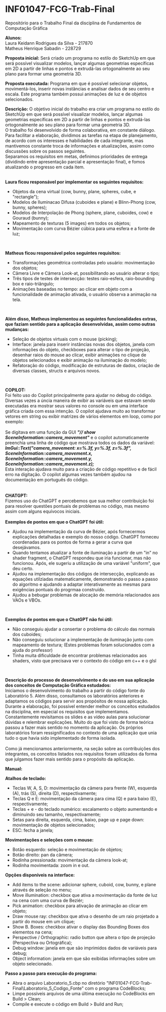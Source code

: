 # INF01047-FCG-Trab-Final
Repositório para o Trabalho Final da disciplina de Fundamentos de Computação Gráfica

**Alunos:**<br/>
Laura Keidann Rodrigues da Silva - 217870<br/>
Matheus Henrique Sabadin - 228729<br/>

**Proposta inicial:** Será criado um programa no estilo do SketchUp em que será possível visualizar modelos, lançar algumas geometrias específicas em 2D a partir de linhas e pontos e extrudá-las ortogonalmente ao seu plano para formar uma geometria 3D.

**Proposta executada:** Programa em que é possível selecionar objetos, movimentá-los, inserir novas instâncias e analisar dados de seu centro e escala. Este programa também possui animações de luz e de objetos selecionados.

**Descrição:**
    O objetivo inicial do trabalho era criar um programa no estilo do SketchUp em que será possível visualizar modelos, lançar algumas geometrias específicas em 2D a partir de linhas e pontos e extrudá-las ortogonalmente ao seu plano para formar uma geometria 3D.<br/>
    O trabalho foi desenvolvido de forma colaborativa, em constante diálogo. Para facilitar a elaboração, dividimos as tarefas na etapa de planejamento, de acordo com os interesses e habilidades de cada integrante, mas mantivemos constante troca de informações e atualizações, assim como discussões sobre os passos seguintes. <br/>
    Separamos os requisitos em metas, definimos prioridades de entrega (dividindo entre apresentação parcial e apresentação final), e fomos atualizando o progresso em cada item. <br/>
<br/>

**Laura ficou responsável por implementar os seguintes requisitos:** <br/>
- Objetos da cena virtual (cow, bunny, plane, spheres, cube, e "rectangle");
- Modelos de Iluminacao Difusa (cuboides e plane) e Blinn-Phong (cow, bunny, spheres);
- Modelos de Interpolação de Phong (sphere, plane, cuboides, cow) e Gouraud (bunny);
- Mapeamento de texturas (5 images) em todos os objetos;
- Movimentação com curva Bézier cúbica para uma esfera e a fonte de luz;<br/>
<br/>

**Matheus ficou responsável pelos seguintes requisitos:** <br/>
- Transformações geométrica controladas pelo usuário: movimentação dos objetos;
- Câmera Livre e Câmera Look-at, possibilitando ao usuário alterar o tipo;
- Três tipos de testes de intersecção: testes raio-esfera, raio-bounding box e raio-triângulo;
- Animações baseadas no tempo: ao clicar em objeto com a funcionalidade de animação ativada, o usuário observa a animação na tela. <br/>
<br/>

**Além disso, Matheus implementou as seguintes funcionalidades extras, que faziam sentido para a aplicação desenvolvidas, assim como outras mudanças:** <br/>
- Seleção de objetos virtuais com o mouse (picking);
- Interface: janela para inserir instâncias novas dos objetos, janela com informações do objeto, checkboxes para alterar o tipo de projeção, desenhar raios do mouse ao clicar, exibir animações no clique de objetos selecionados e exibir animação na iluminação do modelo;
- Refatoração do código, modificação de estruturas de dados, criação de diversas classes, structs e arquivos novos. <br/>
<br/>

**COPILOT:** <br/>
Foi feito uso do Copilot principalmente para ajudar no debug do código. Diversas vezes a úncia maneira de exibir as variáveis que estavam sendo executadas era mostrar seus valores no console ou em uma interface gráfica criada com essa intenção. O copilot ajudava muito ao transformar vetores em string ou exibir matrizes de vários elementos em loop, como por exemplo:<br/>
<br/>
Se digitava em uma função da GUI _**"// show SceneInformation::camera_movement"**_ e o copilot automaticamente preenchia uma linha de código que mostrava todos os dados da variável: <br/>
_**ImGui::Text("camera_movement: x=%.3f, y=%.3f, z=%.3f", SceneInformation::camera_movement.x, SceneInformation::camera_movement.y, SceneInformation::camera_movement.z);**_ <br/>
Esta interação ajudava muito para a criação de código repetitivo e de fácil erro na digitação. O copilot algumas vezes também ajudou na documentação em português do código.<br/>
<br/>
<br/>
**CHATGPT:** <br/>
Fizemos uso do ChatGPT e percebemos que sua melhor contribuição foi para resolver questões pontuais de problemas no código, mas mesmo assim com alguns equívocos iniciais. <br/>
<br/>
**Exemplos de pontos em que o ChatGPT foi útil:** <br/>
- Ajudou na implementação da curva de Bézier, após fornecermos explicações detalhadas e exemplo do nosso código. ChatGPT forneceu coordenadas para os pontos de forma a gerar a curva que desejávamos.
- Quando tentamos atualizar a fonte de iluminação a partir de um "in" no shader fragment, o ChatGPT respondeu que iria funcionar, mas não funcionou. Após, ele sugeriu a utilização de uma variável "uniform", que deu certo.
- Ajudou na implementação dos códigos de intersecção, explicando as equações utilziadas matematicamente, demonstrando o passo a passo do algoritmo e ajudando a adaptar interativamente as mesmas para exigências pontuais do progrmaa construído.
- Ajudou a bebugar problemas de alocação de memória relacionados aos VAOs e VBOs.<br/>
<br/>

**Exemplos de pontos em que o ChatGPT não foi útil:** <br/> 
- Não conseguiu ajudar a consertar o problema do cálculo das normais dos cuboides;
- Não conseguiu solucionar a implementação de iluminação junto com mapeamento de textura;
(Estes problemas foram solucionados com a ajuda do professor)
- Tinha muita dificuldade de encontrar problemas relacionados aos shaders, visto que precisava ver o contexto do código em c++ e o glsl <br/>
<br/>

**Descrição do processo de desenvolvimento e do uso em sua aplicação dos conceitos de Computação Gráfica estudados:** <br/>
Iniciamos o desenvolvimento do trabalho a partir do código fonte do Laboratório 5. Além disso, consultamos os laboratórios anteriores e adaptamos os códigos para servir aos propósitos de nossa aplicação. Durante a elaboração, foi possível entender melhor os conceitos estudados na disciplina, em especial os requisitos que implementamos. Constantemente revisitamos os slides e as vídeo aulas para solucionar dúvidas e relembrar explicações. Muito do que foi visto de forma teórica passou a fazer mais sentido no momento da aplicação. Os próprios laboratórios foram ressignificados no contexto de uma aplicação que unia tudo o que havia sido implementado de forma isolada.<br/>
<br/>
Como já mencionamos anteriormente, na seção sobre as contribuições dos integrantes, os conceitos listados nos requisitos foram utilizados da forma que julgamos fazer mais sentido para o propósito da aplicação.

**Manual:**
  
**Atalhos de teclado:**
- Teclas W, A, S, D: movimentação da câmera para frente (W), esquerda (A), trás (S), direita (D), respectivamente;
- Teclas Q e E: movimentação da câmera para cima (Q) e para baixo (E), respectivamente;
- Teclas + e - do teclado numérico: escalamento o objeto aumentando e diminuindo seu tamanho, respectivamente;
- Setas para direita, esquerda, cima, baixo, page up e page down: movimentação de objetos selecionados;
- ESC: fecha a janela;


**Movimentações e seleções com o mouse:**
- Botão esquerdo: seleção e movimentação de objetos;
- Botão direito: pan da câmera; 
- Rodinha pressionada: movimentação da câmera look-at;
- Rodinha movimentada:  zoom in e out.

**Opções disponíveis na interface:**
- Add items to the scene: adicionar sphere, cuboid, cow, bunny, e plane através de seleção no menu;
- Move illumination: checkbox que ativa a movimentação da fonte de luz na cena com uma curva de Beziér;
- Pick animation: checkbox para ativação de animação ao clicar em objeto;
- Draw mouse ray: checkbox que ativa o desenho de um raio projetado a partir do mouse em um clique;
- Show B. Boxes: checkbox ativar o display das Bounding Boxes dos elementos na cena;
- Perspective / Orthographic: radio button que altera o tipo de projeção (Perspectiva ou Ortográfica);
- Debug window: janela em que são imprimidos dados de variáveis para debug;
- Object information: janela em que são exibidas informações sobre um objeto selecionado.



**Passo a passo para execução do programa:**
- Abra o arquivo Laboratorio_5.cbp no diretório "INF01047-FCG-Trab-Final\Laboratorio_5_Codigo_Fonte" com o programa CodeBlocks;
- Limpe possíveis arquivos de uma última execução no CodeBlocks em Build > Clean;
- Compile e execute o código em Build > Build and Run;
